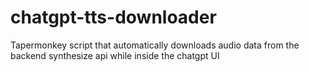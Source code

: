 # chatgpt-tts-downloader
Tapermonkey script that automatically downloads audio data from the backend synthesize api while inside the chatgpt UI
